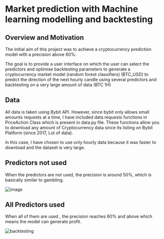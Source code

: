 # Market prediction with Machine learning modelling and backtesting

## Overview and Motivation
The initial aim of this project was to achieve a cryptocurrency prediction model with a precision above 60%.

The goal is to provide a user interface on which the user can select the predictors and optimise backtesting parameters to generate a cryptocurrency market model (random forest classifiers) (BTC_USD) to predict the direction of the next hourly candle using several predictors and backtesting on a very large amount of data (BTC 1H)

## Data 
All data is taken using Bybit API. However, since bybit only allows small amounts requests at a time, I have included data requests functions in PriceAction Class which is present in data.py file. These functions allow you to download any amount of Cryptocurrency data since its listing on Bybit Platform (since 2017, Lot of data).

In this case, I have chosen to use only hourly data because it was faster to download and the dataset is very large.

## Predictors not used
When the predictors are not used, the precision is around 50%, which is basically similar to gambling.

![image](https://github.com/Gregos5/Market-Backtesting-Prediction/assets/78451671/2f4f9217-0ad7-4874-b22a-e3a92be1d66b)


## All Predictors used
When all of them are used , the precision reaches 60% and above which means the model can generate profit.

![backtesting](https://github.com/Gregos5/Market-Backtesting-Prediction/assets/78451671/3bf296ed-b1a0-4ed3-bb23-74299f961e64)


